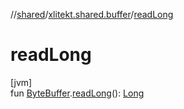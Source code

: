 //[shared](../../index.md)/[xlitekt.shared.buffer](index.md)/[readLong](read-long.md)

# readLong

[jvm]\
fun [ByteBuffer](https://docs.oracle.com/javase/8/docs/api/java/nio/ByteBuffer.html).[readLong](read-long.md)(): [Long](https://kotlinlang.org/api/latest/jvm/stdlib/kotlin/-long/index.html)
